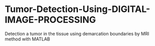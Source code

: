 # Tumor-Detection-Using-DIGITAL-IMAGE-PROCESSING
Detection a tumor in the tissue using demarcation boundaries by MRI method with MATLAB
